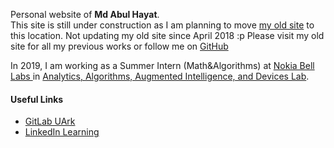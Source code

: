 Personal website of <b>Md Abul Hayat</b>. <br>
This site is still under construction as I am planning to move <a href= "https://sites.google.com/site/abulhayatshiblu/">my old site</a> to this location. Not updating my old site since April 2018 :p Please visit my old site for all my previous works or follow me on <a href = "https://github.com/mahayat/"> GitHub </a> <br> 

In 2019, I am working as a Summer Intern (Math&Algorithms) at <a href= "https://www.bell-labs.com"> Nokia Bell Labs </a> in <a href="https://www.bell-labs.com/analytics-algorithms-and-augmented-intelligence/">Analytics, Algorithms, Augmented Intelligence, and Devices Lab</a>. 


#### Useful Links
- [GitLab UArk](http://git.uark.edu/)
- [LinkedIn Learning](https://its.uark.edu/linkedin-login)
